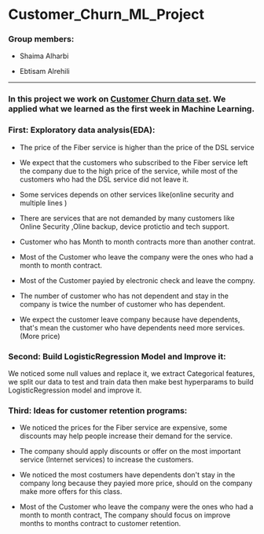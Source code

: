 # Customer_Churn_ML_Project

### Group members:

- Shaima Alharbi 

- Ebtisam Alrehili 

---

### In this project we work on  [Customer Churn data set](https://github.com/gumdropsteve/intro_to_machine_learning/raw/main/day_05/data/churn_data.csv). We applied what we learned as the first week in Machine Learning.



### First: Exploratory data analysis(EDA):

- The price of the Fiber service is higher than the price of the DSL service

- We expect that the customers who subscribed to the Fiber service left the company due to the high price of the service, while most of the customers who had the DSL service did not leave it.

- Some services depends on other services like(online security and multiple lines )

- There are services that are not demanded by many customers like Online Security ,Oline backup, device protictio and tech support.

- Customer who has Month to month contracts more than another contrat.

- Most of the Customer who leave the company were the ones who had a month to month contract.

- Most of the Customer payied by electronic check and leave the compny.

- The number of customer who has not dependent and stay in the company is twice the number of customer who has dependent.

- We expect the customer leave company because have dependents, that's mean the customer who have dependents need more services. (More price)





### Second: Build LogisticRegression Model and Improve it:

We noticed some null values and replace it, we extract Categorical features, we split our data to test and train data then make best hyperparams to build LogisticRegression model and improve it.



### Third: Ideas for customer retention programs:

- We noticed the prices for the Fiber service are expensive, some discounts may help people increase their demand for the service.

- The company should apply discounts or offer on the most important service (Internet services) to increase the customers.

- We noticed the most costumers have dependents don't stay in the company long because they payied more price, should on the company make more offers for this class.

- Most of the Customer who leave the company were the ones who had a month to month contract, The company should focus on improve months to months contract to customer retention.

